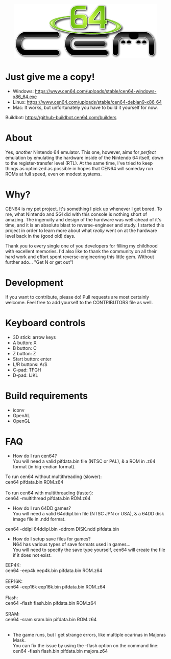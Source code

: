 <p align="center">
  <img src="/assets/logo.png" />
</p>

# Just give me a copy!
* Windows: https://www.cen64.com/uploads/stable/cen64-windows-x86_64.exe
* Linux: https://www.cen64.com/uploads/stable/cen64-debian9-x86_64
* Mac: It works, but unfortunately you have to build it yourself for now.

Buildbot: https://github-buildbot.cen64.com/builders

# About

Yes, _another_ Nintendo 64 emulator. This one, however, aims for _perfect_
emulation by emulating the hardware inside of the Nintendo 64 itself, down
to the register-transfer level (RTL). At the same time, I've tried to keep
things as optimized as possible in hopes that CEN64 will someday run ROMs at
full speed, even on modest systems.

# Why?

CEN64 is my pet project. It's something I pick up whenever I get bored. To me,
what Nintendo and SGI did with this console is nothing short of amazing. The
ingenuity and design of the hardware was well-ahead of it's time, and it is
an absolute blast to reverse-engineer and study. I started this project in
order to learn more about what _really_ went on at the hardware level back in
the (good old) days.

Thank you to every single one of you developers for filling my childhood
with excellent memories. I'd also like to thank the community on all their
hard work and effort spent reverse-engineering this little gem. Without
further ado... "Get N or get out"!

# Development

If you want to contribute, please do! Pull requests are most certainly
welcome. Feel free to add yourself to the CONTRIBUTORS file as well.

# Keyboard controls

* 3D stick:       arrow keys
* A button:       X
* B button:       C
* Z button:       Z
* Start button:   enter
* L/R buttons:    A/S
* C-pad:          TFGH
* D-pad:          IJKL

# Build requirements

* iconv
* OpenAL
* OpenGL

# FAQ

* How do I run cen64?<br />
You will need a valid pifdata.bin file (NTSC or PAL), & a ROM in .z64 format (in big-endian format).<br />

To run cen64 without multithreading (slower):<br />
cen64 pifdata.bin ROM.z64<br />
<br />
To run cen64 with multithreading (faster):<br />
cen64 -multithread pifdata.bin ROM.z64<br />

* How do I run 64DD games?<br />
You will need a valid 64ddipl.bin file (NTSC JPN or USA), & a 64DD disk image file in .ndd format.<br />

cen64 -ddipl 64ddipl.bin -ddrom DISK.ndd pifdata.bin<br />

* How do I setup save files for games?<br />
N64 has various types of save formats used in games...<br />
You will need to specify the save type yourself, cen64 will create the file if it does not exist.<br />

EEP4K:<br />
cen64 -eep4k eep4k.bin pifdata.bin ROM.z64<br />
<br />
EEP16K:<br />
cen64 -eep16k eep16k.bin pifdata.bin ROM.z64<br />
<br />
Flash:<br />
cen64 -flash flash.bin pifdata.bin ROM.z64<br />
<br />
SRAM:<br />
cen64 -sram sram.bin pifdata.bin ROM.z64<br />
<br />
* The game runs, but I get strange errors, like multiple ocarinas in Majoras Mask.<br />
You can fix the issue by using the -flash option on the command line:<br />
cen64 -flash flash.bin pifdata.bin majora.z64
